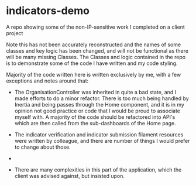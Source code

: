 # indicators-demo
A repo showing some of the non-IP-sensitive work I completed on a client project

Note this has not been accurately reconstructed and the names of some classes and key logic has been changed, and will not be functional as there will be many missing Classes. 
The Classes and logic contained in the repo is to demonstrate some of the code I have written and my code styling. 

Majority of the code written here is written exclusively by me, with a few exceptions and notes around that: 
- The OrganisationController was inherited in quite a bad state, and I made efforts to do a minor refactor. There is too much being handled by Inertia and being passes through the Home component, and it is in my opinion not good practice or code that I would be proud to associate myself with. A majority of the code should be refactored into API's which are then called from the sub-dashboards of the Home page.
- The indicator verification and indicator submission filament resources were written by colleague, and there are number of things I would prefer to change about those. 
-


- There are many complexities in this part of the application, which the client was advised against, but insisted upon. 

